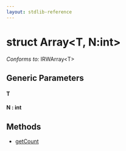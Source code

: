 ```yaml
---
layout: stdlib-reference
---
```


# struct Array\<T, N:int\>

*Conforms to:* IRWArray\<T\>

## Generic Parameters

#### T
#### N : int

## Methods

* [getCount](/stdlib-reference/types/Array/getCount)

